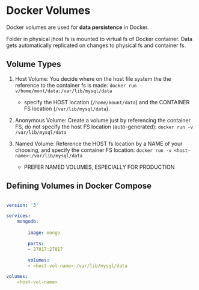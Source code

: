 # Docker Volumes

Docker volumes are used for **data persistence** in Docker.

Folder in physical jhost fs is mounted to virtual fs of Docker container. Data gets automatically replicated on changes to physical fs and container fs.

## Volume Types

1. Host Volume: You decide where on the host file system the the reference to the container fs is made:
    `docker run -v/home/mont/data:/var/lib/mysql/data`
    - specify the HOST location (`/home/mount/data`) and the CONTAINER FS location (`/var/lib/mysql/data`).

2. Anonymous Volume: Create a volume just by referencing the container FS, do not specify the host FS location (auto-generated):
    `docker run -v /var/lib/mysql/data`

3. Named Volume: Reference the HOST fs location by a NAME of your choosing, and specify the container FS location:
    `docker run -v <host-name>:/var/lib/mysql/data`
    - PREFER NAMED VOLUMES, ESPECIALLY FOR PRODUCTION

## Defining Volumes in Docker Compose

```yaml

version: '3'

services:
    mongodb:
    
        image: mongo

        ports:
        - 27017:27017

        volumes:
        - <host-vol-name>:/var/lib/mysql/data

volumes:
    <host-vol-name>
```